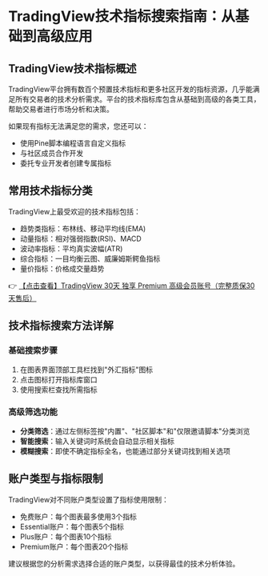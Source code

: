 # TradingView技术指标搜索指南：从基础到高级应用

## TradingView技术指标概述

TradingView平台拥有数百个预置技术指标和更多社区开发的指标资源，几乎能满足所有交易者的技术分析需求。平台的技术指标库包含从基础到高级的各类工具，帮助交易者进行市场分析和决策。

如果现有指标无法满足您的需求，您还可以：
- 使用Pine脚本编程语言自定义指标
- 与社区成员合作开发
- 委托专业开发者创建专属指标

## 常用技术指标分类

TradingView上最受欢迎的技术指标包括：

- 趋势类指标：布林线、移动平均线(EMA)
- 动量指标：相对强弱指数(RSI)、MACD
- 波动率指标：平均真实波幅(ATR)
- 综合指标：一目均衡云图、威廉姆斯鳄鱼指标
- 量价指标：价格成交量趋势

👉 [【点击查看】TradingView 30天 独享 Premium 高级会员账号（完整质保30天售后）](https://bit.ly/TradingView-Pro)

## 技术指标搜索方法详解

### 基础搜索步骤
1. 在图表界面顶部工具栏找到"外汇指标"图标
2. 点击图标打开指标库窗口
3. 使用搜索栏查找所需指标

### 高级筛选功能
- **分类筛选**：通过左侧标签按"内置"、"社区脚本"和"仅限邀请脚本"分类浏览
- **智能搜索**：输入关键词时系统会自动显示相关指标
- **模糊搜索**：即使不确定指标全名，也能通过部分关键词找到相关选项

## 账户类型与指标限制

TradingView对不同账户类型设置了指标使用限制：
- 免费账户：每个图表最多使用3个指标
- Essential账户：每个图表5个指标
- Plus账户：每个图表10个指标
- Premium账户：每个图表20个指标

建议根据您的分析需求选择合适的账户类型，以获得最佳的技术分析体验。